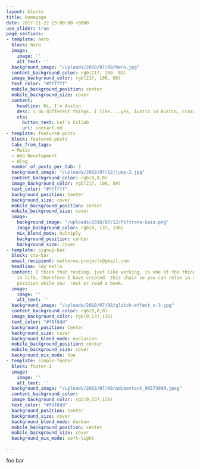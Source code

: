 ```yaml
---
layout: blocks
title: Homepage
date: 2017-11-22 23:00:00 +0000
use_slider: true
page_sections:
- template: hero
  block: hero
  image:
    image: ''
    alt_text: ''
  background_image: "/uploads/2018/07/08/hero.jpg"
  content_background_color: rgb(217, 100, 89)
  image_background_color: rgb(217, 100, 89)
  text_color: "#ffffff"
  mobile_background_position: center
  mobile_background_size: cover
  content:
    headline: Hi, I'm Austin
    desc: I do different things. I like....yes, Austin in Austin, craaaazy right...
    cta:
      button_text: Let's Collab
      url: contact.md
- template: featured-posts
  block: featured-posts
  tabs_from_tags:
  - Music
  - Web Development
  - Blog
  number_of_posts_per_tab: 3
  background_image: "/uploads/2018/07/12/jump-2.jpg"
  content_background_color: rgb(0,0,0)
  image_background_color: rgb(217, 100, 89)
  text_color: "#ffffff"
  background_position: Center
  background_size: cover
  mobile_background_position: center
  mobile_background_size: cover
  image:
    background_image: "/uploads/2018/07/12/Poltrona-Gaia.png"
    image_background_color: rgb(0, 137, 136)
    mix_blend_mode: multiply
    background_position: center
    background_size: cover
- template: signup-bar
  block: cta-bar
  email_recipient: matherne.projects@gmail.com
  headline: Say Hello
  content: I think that resting, just like working, is one of the things that is worth  doing
    in life, therefore I have created  this chair so you can relax in a low and comfortable
    position while you  rest or read a book.
  image:
    image: ''
    alt_text: ''
  background_image: "/uploads/2018/07/08/glitch-effect_v-3.jpg"
  content_background_color: rgb(0,0,0)
  image_background_color: rgb(0,137,136)
  text_color: "#f8f8dd"
  background_position: Center
  background_size: cover
  background_blend_mode: exclusion
  mobile_background_position: center
  mobile_background_size: cover
  background_mix_mode: hue
- template: simple-footer
  block: footer-1
  image:
    image: ''
    alt_text: ''
  background_image: "/uploads/2018/07/08/adobestock_96573999.jpeg"
  content_background_color: 
  image_background_color: rgb(0,137,136)
  text_color: "#f8f8dd"
  background_position: Center
  background_size: cover
  background_blend_mode: darken
  mobile_background_position: center
  mobile_background_size: cover
  background_mix_mode: soft-light

---
```

foo bar
